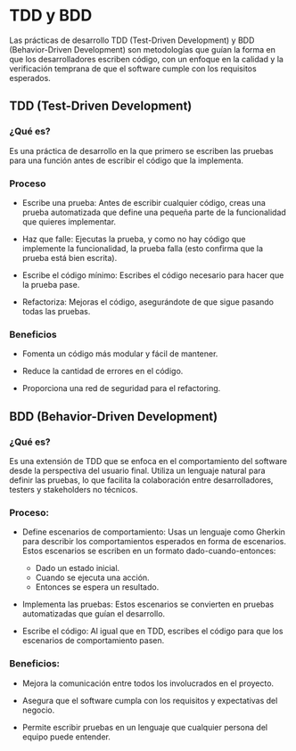 # TDD y BDD

Las prácticas de desarrollo TDD (Test-Driven Development) y BDD (Behavior-Driven Development) son metodologías que guían la forma en que los desarrolladores escriben código, con un enfoque en la calidad y la verificación temprana de que el software cumple con los requisitos esperados.

## TDD (Test-Driven Development)

### ¿Qué es?

Es una práctica de desarrollo en la que primero se escriben las pruebas para una función antes de escribir el código que la implementa.

### Proceso

* Escribe una prueba: Antes de escribir cualquier código, creas una prueba automatizada que define una pequeña parte de la funcionalidad que quieres implementar.

* Haz que falle: Ejecutas la prueba, y como no hay código que implemente la funcionalidad, la prueba falla (esto confirma que la prueba está bien escrita).

* Escribe el código mínimo: Escribes el código necesario para hacer que la prueba pase.

* Refactoriza: Mejoras el código, asegurándote de que sigue pasando todas las pruebas.

### Beneficios

* Fomenta un código más modular y fácil de mantener.

* Reduce la cantidad de errores en el código.

* Proporciona una red de seguridad para el refactoring.

## BDD (Behavior-Driven Development)

### ¿Qué es?

Es una extensión de TDD que se enfoca en el comportamiento del software desde la perspectiva del usuario final. Utiliza un lenguaje natural para definir las pruebas, lo que facilita la colaboración entre desarrolladores, testers y stakeholders no técnicos.

### Proceso:

* Define escenarios de comportamiento: Usas un lenguaje como Gherkin para describir los comportamientos esperados en forma de escenarios. Estos escenarios se escriben en un formato dado-cuando-entonces:

    * Dado un estado inicial.
    * Cuando se ejecuta una acción.
    * Entonces se espera un resultado.

* Implementa las pruebas: Estos escenarios se convierten en pruebas automatizadas que guían el desarrollo.

* Escribe el código: Al igual que en TDD, escribes el código para que los escenarios de comportamiento pasen.

### Beneficios:

* Mejora la comunicación entre todos los involucrados en el proyecto.

* Asegura que el software cumpla con los requisitos y expectativas del negocio.

* Permite escribir pruebas en un lenguaje que cualquier persona del equipo puede entender.